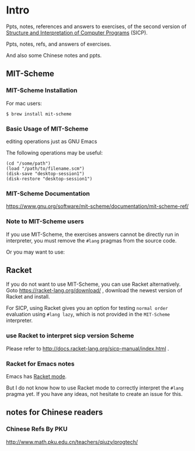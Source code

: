 # Intro

Ppts, notes, references and answers to exercises,
of the second version of [Structure and Interpretation of Computer Programs](https://mitpress.mit.edu/sicp/) (SICP).

Ppts, notes, refs, and answers of exercises.

And also some Chinese notes and ppts.

## MIT-Scheme

### MIT-Scheme Installation

For mac users:
```
$ brew install mit-scheme
```

### Basic Usage of MIT-Scheme

editing operations just as GNU Emacs

The following operations may be useful:
```
(cd "/some/path")
(load "/path/to/filename.scm")
(disk-save "desktop-session1")
(disk-restore "desktop-session1")
```

### MIT-Scheme Documentation
https://www.gnu.org/software/mit-scheme/documentation/mit-scheme-ref/

### Note to MIT-Scheme users

If you use MIT-Scheme, the exercises answers cannot be directly run in interpreter, you must remove the `#lang` pragmas from the source code.

Or you may want to use:

## Racket

If you do not want to use MIT-Scheme, you can use Racket alternatively.
Goto https://racket-lang.org/download/ ,
download the newest version of Racket and install.

For SICP, using Racket gives you an option for testing `normal order` evaluation using `#lang lazy`, which is not provided in the `MIT-Scheme` interpreter.

### use Racket to interpret sicp version Scheme

Please refer to http://docs.racket-lang.org/sicp-manual/index.html .


### Racket for Emacs notes

Emacs has [Racket mode](https://github.com/greghendershott/racket-mode/blob/master/Reference.md).

But I do not know how to use Racket mode to correctly interpret the `#lang` pragma yet. If you have any ideas, not hesitate to create an issue for this.


## notes for Chinese readers

### Chinese Refs By PKU

http://www.math.pku.edu.cn/teachers/qiuzy/progtech/


